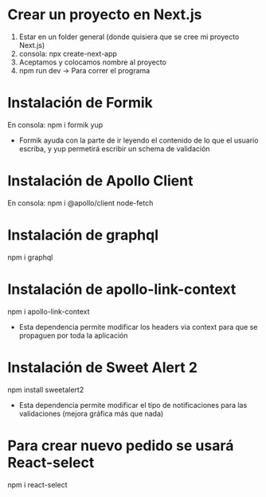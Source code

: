 # Crear un proyecto en Next.js
1) Estar en un folder general (donde quisiera que se cree mi proyecto Next.js)
2) consola: npx create-next-app
3) Aceptamos y colocamos nombre al proyecto
4) npm run dev  ->  Para correr el programa

# Instalación de Formik
En consola:
npm i formik yup

- Formik ayuda con la parte de ir leyendo el contenido de lo que el usuario escriba, y yup permetirá escribir un schema de validación

# Instalación de Apollo Client
En consola:
npm i @apollo/client node-fetch

# Instalación de graphql
npm i graphql

# Instalación de apollo-link-context
npm i apollo-link-context

- Esta dependencia permite modificar los headers via context para que se propaguen por toda la aplicación

# Instalación de Sweet Alert 2
npm install sweetalert2

- Esta dependencia permite modificar el tipo de notificaciones para las validaciones (mejora gráfica más que nada)

# Para crear nuevo pedido se usará React-select
npm i react-select